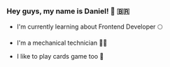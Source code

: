### Hey guys, my name is Daniel! 🤙 🇧🇷

* I'm currently learning about Frontend Developer 🌕

* I'm a mechanical technician 👨‍🔧

* I like to play cards game too 🎴

<!--
**elonmuck/elonmuck** is a ✨ _special_ ✨ repository because its `README.md` (this file) appears on your GitHub profile.

Here are some ideas to get you started:

- 🔭 I’m currently working on ...
- 🌱 I’m currently learning ...
- 👯 I’m looking to collaborate on ...
- 🤔 I’m looking for help with ...
- 💬 Ask me about ...
- 📫 How to reach me: ...
- 😄 Pronouns: ...
- ⚡ Fun fact: ...
-->

